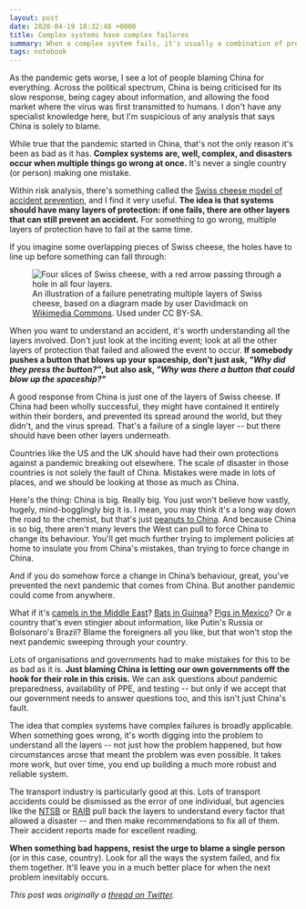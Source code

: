 ```yaml
---
layout: post
date: 2020-04-19 18:32:48 +0000
title: Complex systems have complex failures
summary: When a complex system fails, it's usually a combination of problems, not a single person's mistake.
tags: notebook
---
```


As the pandemic gets worse, I see a lot of people blaming China for everything.
Across the political spectrum, China is being criticised for its slow response, being cagey about information, and allowing the food market where the virus was first transmitted to humans.
I don't have any specialist knowledge here, but I'm suspicious of any analysis that says China is solely to blame.

While true that the pandemic started in China, that's not the only reason it's been as bad as it has.
**Complex systems are, well, complex, and disasters occur when multiple things go wrong at once.**
It's never a single country (or person) making one mistake.

Within risk analysis, there's something called the [Swiss cheese model of accident prevention](https://en.wikipedia.org/wiki/Swiss_cheese_model), and I find it very useful.
**The idea is that systems should have many layers of protection: if one fails, there are other layers that can still prevent an accident.**
For something to go wrong, multiple layers of protection have to fail at the same time.

If you imagine some overlapping pieces of Swiss cheese, the holes have to line up before something can fall through:

<figure style="width: 450px;">
  <img src="/images/2020/swiss_cheese_1x.png" srcset="/images/2020/swiss_cheese_1x.png 1x, /images/2020/swiss_cheese_2x.png 2x" alt="Four slices of Swiss cheese, with a red arrow passing through a hole in all four layers.">
  <figcaption>
    An illustration of a failure penetrating multiple layers of Swiss cheese, based on a diagram made by user Davidmack on <a href="https://commons.wikimedia.org/wiki/File:Swiss_cheese_model_of_accident_causation.png">Wikimedia Commons</a>.
    Used under CC&nbsp;BY-SA.
  </figcaption>
</figure>

When you want to understand an accident, it's worth understanding all the layers involved.
Don't just look at the inciting event; look at all the other layers of protection that failed and allowed the event to occur.
**If somebody pushes a button that blows up your spaceship, don't just ask, *"Why did they press the button?"*, but also ask, *"Why was there a button that could blow up the spaceship?"***

A good response from China is just one of the layers of Swiss cheese.
If China had been wholly successful, they might have contained it entirely within their borders, and prevented its spread around the world, but they didn't, and the virus spread.
That's a failure of a single layer -- but there should have been other layers underneath.

Countries like the US and the UK should have had their own protections against a pandemic breaking out elsewhere.
The scale of disaster in those countries is not solely the fault of China.
Mistakes were made in lots of places, and we should be looking at those as much as China.

Here's the thing: China is big.
Really big.
You just won't believe how vastly, hugely, mind-bogglingly big it is.
I mean, you may think it's a long way down the road to the chemist, but that's just [peanuts to China](https://en.wikiquote.org/wiki/Space).
And because China is so big, there aren't many levers the West can pull to force China to change its behaviour.
You'll get much further trying to implement policies at home to insulate you from China's mistakes, than trying to force change in China.

And if you do somehow force a change in China’s behaviour, great, you've prevented the next pandemic that comes from China.
But another pandemic could come from anywhere.

What if it's [camels in the Middle East](https://en.wikipedia.org/wiki/Middle_East_respiratory_syndrome)?
[Bats in Guinea](https://en.wikipedia.org/wiki/West_African_Ebola_virus_epidemic_timeline)?
[Pigs in Mexico](https://en.wikipedia.org/wiki/2009_swine_flu_pandemic)?
Or a country that's even stingier about information, like Putin's Russia or Bolsonaro's Brazil?
Blame the foreigners all you like, but that won't stop the next pandemic sweeping through your country.

Lots of organisations and governments had to make mistakes for this to be as bad as it is.
**Just blaming China is letting our own governments off the hook for their role in this crisis.**
We can ask questions about pandemic preparedness, availability of PPE, and testing -- but only if we accept that our government needs to answer questions too, and this isn't just China's fault.

The idea that complex systems have complex failures is broadly applicable.
When something goes wrong, it's worth digging into the problem to understand all the layers -- not just how the problem happened, but how circumstances arose that meant the problem was even possible.
It takes more work, but over time, you end up building a much more robust and reliable system.

The transport industry is particularly good at this.
Lots of transport accidents could be dismissed as the error of one individual, but agencies like the [NTSB](https://en.wikipedia.org/wiki/National_Transportation_Safety_Board) or [RAIB](https://en.wikipedia.org/wiki/Rail_Accident_Investigation_Branch) pull back the layers to understand every factor that allowed a disaster -- and then make recommendations to fix all of them.
Their accident reports made for excellent reading.

**When something bad happens, resist the urge to blame a single person** (or in this case, country).
Look for all the ways the system failed, and fix them together.
It'll leave you in a much better place for when the next problem inevitably occurs.

*This post was originally a [thread on Twitter](https://twitter.com/alexwlchan/status/1251779376741584896).*
